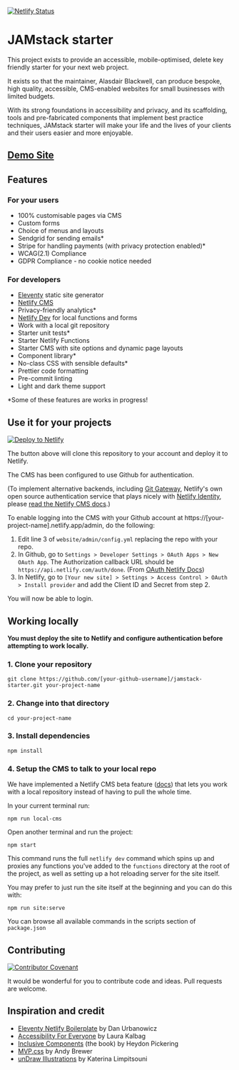[![Netlify Status](https://api.netlify.com/api/v1/badges/720a007c-d050-4b77-8ca6-876306c314d8/deploy-status)](https://app.netlify.com/sites/jamstack-blaster/deploys)

# JAMstack starter

This project exists to provide an accessible, mobile-optimised, delete key friendly starter for your next web project.

It exists so that the maintainer, Alasdair Blackwell, can produce bespoke, high quality, accessible, CMS-enabled websites for small businesses with limited budgets.

With its strong foundations in accessibility and privacy, and its scaffolding, tools and pre-fabricated components that implement best practice techniques, JAMstack starter will make your life and the lives of your clients and their users easier and more enjoyable.

## [Demo Site](https://jamstack-blaster.netlify.app/)

## Features

### For your users

* 100% customisable pages via CMS
* Custom forms
* Choice of menus and layouts
* Sendgrid for sending emails*
* Stripe for handling payments (with privacy protection enabled)*
* WCAG(2.1) Compliance
* GDPR Compliance - no cookie notice needed

### For developers

* [Eleventy](https://www.11ty.dev/) static site generator
* [Netlify CMS](https://www.netlifycms.org/) 
* Privacy-friendly analytics*
* [Netlify Dev](https://www.netlify.com/products/dev/) for local functions and forms
* Work with a local git repository
* Starter unit tests*
* Starter Netlify Functions
* Starter CMS with site options and dynamic page layouts
* Component library*
* No-class CSS with sensible defaults*
* Prettier code formatting
* Pre-commit linting
* Light and dark theme support

*Some of these features are works in progress! 

## Use it for your projects

[![Deploy to Netlify](https://www.netlify.com/img/deploy/button.svg)](https://app.netlify.com/start/deploy?repository=https://github.com/aliblackwell/jamstack-starter)

The button above will clone this repository to your account and deploy it to Netlify.

The CMS has been configured to use Github for authentication. 

(To implement alternative backends, including [Git Gateway](https://www.netlifycms.org/docs/git-gateway-backend/), Netlify's own open source authentication service that plays nicely with [Netlify Identity](https://docs.netlify.com/visitor-access/identity/), please [read the Netlify CMS docs](https://www.netlifycms.org/docs/backends-overview/).)

To enable logging into the CMS with your Github account at https://[your-project-name].netlify.app/admin, do the following:

1. Edit line 3 of `website/admin/config.yml` replacing the repo with your repo.
2. In Github, go to `Settings > Developer Settings > OAuth Apps > New OAuth App`. The Authorization callback URL should be `https://api.netlify.com/auth/done`. (From [OAuth Netlify Docs](https://docs.netlify.com/visitor-access/oauth-provider-tokens/#setup-and-settings))
3. In Netlify, go to `[Your new site] > Settings > Access Control > OAuth > Install provider` and add the Client ID and Secret from step 2.


You will now be able to login.

## Working locally

__You must deploy the site to Netlify and configure authentication before attempting to work locally.__

### 1. Clone your repository

`git clone https://github.com/[your-github-username]/jamstack-starter.git your-project-name`

### 2. Change into that directory

`cd your-project-name`

### 3. Install dependencies

`npm install`

### 4. Setup the CMS to talk to your local repo

We have implemented a Netlify CMS beta feature ([docs](https://www.netlifycms.org/docs/beta-features/#working-with-a-local-git-repository)) that lets you work with a local repository instead of having to pull the whole time.

In your current terminal run:

`npm run local-cms`

Open another terminal and run the project:

`npm start`

This command runs the full `netlify dev` command which spins up and proxies any functions you've added to the `functions` directory at the root of the project, as well as setting up a hot reloading server for the site itself.

You may prefer to just run the site itself at the beginning and you can do this with:

`npm run site:serve`

You can browse all available commands in the scripts section of `package.json`

## Contributing

[![Contributor Covenant](https://img.shields.io/badge/Contributor%20Covenant-v2.0%20adopted-ff69b4.svg)](code_of_conduct.md) 

It would be wonderful for you to contribute code and ideas. Pull requests are welcome.

## Inspiration and credit

* [Eleventy Netlify Boilerplate](https://github.com/danurbanowicz/eleventy-netlify-boilerplate) by Dan Urbanowicz
* [Accessibility For Everyone](https://laurakalbag.com/book/) by Laura Kalbag
* [Inclusive Components](https://inclusive-components.design/) (the book) by Heydon Pickering
* [MVP.css](https://andybrewer.github.io/mvp/) by Andy Brewer
* [unDraw Illustrations](https://undraw.co/) by Katerina Limpitsouni